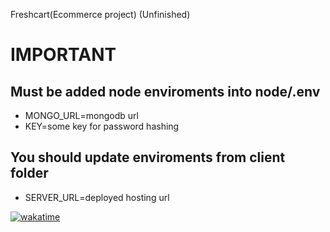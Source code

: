 Freshcart(Ecommerce project) (Unfinished)

# IMPORTANT

## Must be added node enviroments into node/.env

- MONGO_URL=mongodb url
- KEY=some key for password hashing

## You should update enviroments from client folder

- SERVER_URL=deployed hosting url

[![wakatime](https://wakatime.com/badge/user/e5d30465-e4e5-43f0-8135-800e4c68b20c/project/68790a4a-fb40-47ab-8a95-4358abe82ccf.svg)](https://wakatime.com/badge/user/e5d30465-e4e5-43f0-8135-800e4c68b20c/project/68790a4a-fb40-47ab-8a95-4358abe82ccf)
